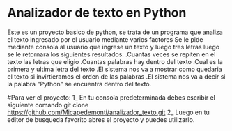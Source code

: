 # Analizador de texto en Python
Este es un proyecto basico de python, se trata de un programa que analiza el texto ingresado por el usuario mediante varios factores Se le pide mediante consola al usuario que ingrese un texto y luego tres letras luego se le retornara los siguientes resultados: .Cuantas veces se repiten en el texto las letras que eligio .Cuantas palabras hay dentro del texto .Cual es la primera y ultima letra del texto .El sistema nos va a mostrar como quedaria el texto si invirtieramos el orden de las palabras .El sistema nos va a decir si la palabra "Python" se encuentra dentro del texto.

#Para ver el proyecto:
1_ En tu consola predeterminada debes escribir el siguiente comando git clone https://github.com/Micapedemonti/analizador_texto.git 2_ Luego en tu editor de busqueda favorito abres el proyecto y puedes utilizarlo.
